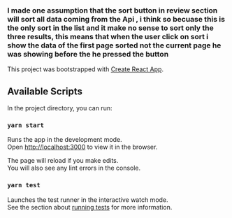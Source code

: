 ### I made one assumption that the sort button in review section will sort all data coming from the Api , i think so becuase this is the only sort in the list and it make no sense to sort only the three results, this means that when the user click on sort i show the data of the first page sorted not the current page he was showing before the he pressed the button



This project was bootstrapped with [Create React App](https://github.com/facebook/create-react-app).

## Available Scripts

In the project directory, you can run:

### `yarn start`

Runs the app in the development mode.<br />
Open [http://localhost:3000](http://localhost:3000) to view it in the browser.

The page will reload if you make edits.<br />
You will also see any lint errors in the console.

### `yarn test`

Launches the test runner in the interactive watch mode.<br />
See the section about [running tests](https://facebook.github.io/create-react-app/docs/running-tests) for more information.


